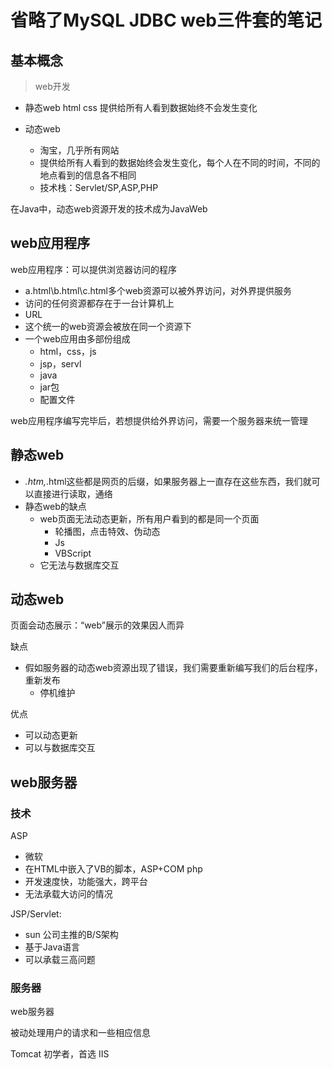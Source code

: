 # 省略了MySQL JDBC web三件套的笔记

## 基本概念

> web开发

* 静态web
 html css
 提供给所有人看到数据始终不会发生变化

* 动态web
  * 淘宝，几乎所有网站
  * 提供给所有人看到的数据始终会发生变化，每个人在不同的时间，不同的地点看到的信息各不相同
  * 技术栈：Servlet/SP,ASP,PHP

在Java中，动态web资源开发的技术成为JavaWeb

## web应用程序

web应用程序：可以提供浏览器访问的程序

* a.html\b.html\c.html多个web资源可以被外界访问，对外界提供服务
* 访问的任何资源都存在于一台计算机上
* URL
* 这个统一的web资源会被放在同一个资源下
* 一个web应用由多部份组成
    * html，css，js
    * jsp，servl
    * java
    * jar包
    * 配置文件

web应用程序编写完毕后，若想提供给外界访问，需要一个服务器来统一管理

## 静态web

* *.htm,*.html这些都是网页的后缀，如果服务器上一直存在这些东西，我们就可以直接进行读取，通络
* 静态web的缺点
  * web页面无法动态更新，所有用户看到的都是同一个页面
    * 轮播图，点击特效、伪动态
    * Js
    * VBScript
  * 它无法与数据库交互

## 动态web

页面会动态展示：“web”展示的效果因人而异

缺点

* 假如服务器的动态web资源出现了错误，我们需要重新编写我们的后台程序，重新发布
  * 停机维护

优点

* 可以动态更新
* 可以与数据库交互

## web服务器

### 技术

ASP
 * 微软
 * 在HTML中嵌入了VB的脚本，ASP+COM
php
 * 开发速度快，功能强大，跨平台
 * 无法承载大访问的情况

JSP/Servlet:
 * sun 公司主推的B/S架构
 * 基于Java语言
 * 可以承载三高问题
   
### 服务器

web服务器

被动处理用户的请求和一些相应信息

Tomcat 初学者，首选 
IIS 








